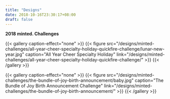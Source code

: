 ```yaml
---
title: "Designs"
date: 2018-10-16T23:30:17+08:00
draft: false
---
```

__2018 minted. Challenges__

{{< gallery caption-effect="none" >}}
  {{< figure src="/designs/minted-challenges/all-year-cheer-specialty-holiday-quickfire-challenge/lunar-new-year.jpg" caption="All Year Cheer Specialty Holiday" link="/designs/minted-challenges/all-year-cheer-specialty-holiday-quickfire-challenge/" >}}
{{< /gallery >}}

{{< gallery caption-effect="none" >}}
  {{< figure src="/designs/minted-challenges/the-bundle-of-joy-birth-announcement/baby.jpg" caption="The Bundle of Joy Birth Announcement Challenge" link="/designs/minted-challenges/the-bundle-of-joy-birth-announcement/" >}}
{{< /gallery >}}